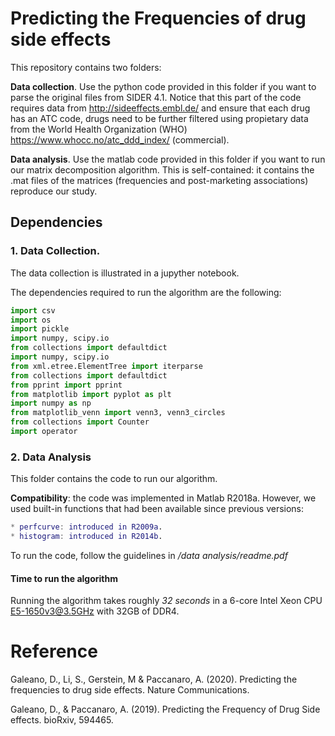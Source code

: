 # Predicting the Frequencies of drug side effects

This repository contains two folders:

**Data collection**. Use the python code provided in this folder if you want to parse the original files from SIDER 4.1. Notice that this part of the code requires data from http://sideeffects.embl.de/ and ensure that each drug has an ATC code, drugs need to be further filtered using propietary data from the World Health Organization (WHO) https://www.whocc.no/atc_ddd_index/ (commercial).

**Data analysis**. Use the matlab code provided in this folder if you want to run our matrix decomposition algorithm. This is self-contained: it contains the .mat files of the matrices (frequencies and post-marketing associations) reproduce our study.

## Dependencies

### 1. Data Collection.

The data collection is illustrated in a jupyther notebook.

The dependencies required to run the algorithm are the following:
```python
import csv
import os
import pickle
import numpy, scipy.io
from collections import defaultdict
import numpy, scipy.io
from xml.etree.ElementTree import iterparse
from collections import defaultdict
from pprint import pprint
from matplotlib import pyplot as plt
import numpy as np
from matplotlib_venn import venn3, venn3_circles
from collections import Counter
import operator
```

### 2. Data Analysis

This folder contains the code to run our algorithm.

**Compatibility**: the code was implemented in Matlab R2018a. However, we used built-in functions
that had been available since previous versions:

```matlab
* perfcurve: introduced in R2009a.
* histogram: introduced in R2014b.
```

To run the code, follow the guidelines in */data analysis/readme.pdf*

#### Time to run the algorithm 

Running the algorithm takes roughly *32 seconds* in a 6-core Intel Xeon CPU E5-1650v3@3.5GHz with 32GB of DDR4. 

# Reference
Galeano, D., Li, S., Gerstein, M & Paccanaro, A. (2020). Predicting the frequencies to drug side effects. Nature Communications.

Galeano, D., & Paccanaro, A. (2019). Predicting the Frequency of Drug Side effects. bioRxiv, 594465.
